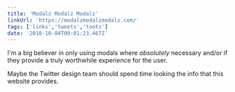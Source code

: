 ```yaml
---
title: 'Modalz Modalz Modalz'
linkUrl: 'https://modalzmodalzmodalz.com/'
tags: ['links','tweets','toots']
date: '2018-10-04T09:01:23.467Z'
---
```


I'm a big believer in only using modals where _absolutely_ necessary and/or if they provide a truly worthwhile experience for the user.

Maybe the Twitter design team should spend time looking the info that this website provides. 
